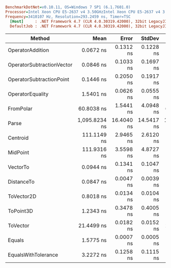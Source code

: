 ``` ini

BenchmarkDotNet=v0.10.11, OS=Windows 7 SP1 (6.1.7601.0)
Processor=Intel Xeon CPU E5-2637 v4 3.50GHzIntel Xeon CPU E5-2637 v4 3.50GHz, ProcessorCount=16
Frequency=3410107 Hz, Resolution=293.2459 ns, Timer=TSC
  [Host]     : .NET Framework 4.7 (CLR 4.0.30319.42000), 32bit LegacyJIT-v4.7.2117.0
  DefaultJob : .NET Framework 4.7 (CLR 4.0.30319.42000), 32bit LegacyJIT-v4.7.2117.0


```
|                    Method |          Mean |      Error |     StdDev |        Median |  Gen 0 | Allocated |
|-------------------------- |--------------:|-----------:|-----------:|--------------:|-------:|----------:|
|          OperatorAddition |     0.0672 ns |  0.1312 ns |  0.1228 ns |     0.0000 ns |      - |       0 B |
| OperatorSubtractionVector |     0.0846 ns |  0.1033 ns |  0.1697 ns |     0.0000 ns |      - |       0 B |
|  OperatorSubtractionPoint |     0.1446 ns |  0.2050 ns |  0.1917 ns |     0.0000 ns |      - |       0 B |
|          OperatorEquality |     1.5401 ns |  0.0626 ns |  0.0555 ns |     1.5248 ns |      - |       0 B |
|                 FromPolar |    60.8038 ns |  1.5441 ns |  4.0948 ns |    60.8176 ns |      - |       0 B |
|                     Parse | 1,095.8234 ns | 16.4040 ns | 14.5417 ns | 1,096.7946 ns | 0.0725 |     384 B |
|                  Centroid |   111.1149 ns |  2.9465 ns |  2.6120 ns |   109.9865 ns | 0.0150 |      80 B |
|                  MidPoint |   111.9316 ns |  3.5598 ns |  4.8727 ns |   109.2888 ns | 0.0236 |     124 B |
|                  VectorTo |     0.0944 ns |  0.1341 ns |  0.1047 ns |     0.0673 ns |      - |       0 B |
|                DistanceTo |     0.0847 ns |  0.0047 ns |  0.0039 ns |     0.0851 ns |      - |       0 B |
|                ToVector2D |     0.8018 ns |  0.0134 ns |  0.0104 ns |     0.7976 ns |      - |       0 B |
|                 ToPoint3D |     1.2343 ns |  0.3478 ns |  0.4005 ns |     1.1617 ns |      - |       0 B |
|                  ToVector |    21.4499 ns |  0.0182 ns |  0.0152 ns |    21.4475 ns | 0.0152 |      80 B |
|                    Equals |     1.5775 ns |  0.0007 ns |  0.0005 ns |     1.5774 ns |      - |       0 B |
|       EqualsWithTolerance |     3.2272 ns |  0.1258 ns |  0.1115 ns |     3.1842 ns |      - |       0 B |
